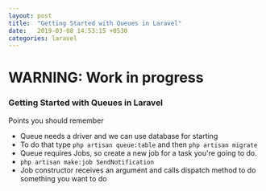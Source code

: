 ```yaml
---
layout: post
title:  "Getting Started with Queues in Laravel"
date:   2019-03-08 14:53:15 +0530
categories: laravel
---
```


# WARNING: Work in progress
### Getting Started with Queues in Laravel
Points you should remember
- Queue needs a driver and we can use database for starting
- To do that type `php artisan queue:table` and then `php artisan migrate`
- Queue requires Jobs, so create a new job for a task you're going to do.
- `php artisan make:job SendNotification`
- Job constructor receives an argument and calls dispatch method to do something you want to do
